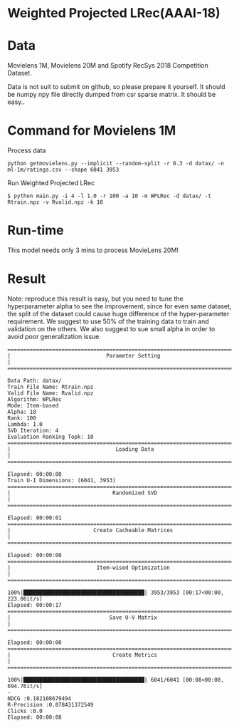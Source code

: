 Weighted Projected LRec(AAAI-18)
================================

# Data
Movielens 1M,
Movielens 20M and
Spotify RecSys 2018 Competition Dataset.

Data is not suit to submit on github, so please prepare it yourself. It should be numpy npy file directly 
dumped from csr sparse matrix. It should be easy.. 

# Command for Movielens 1M
Process data
```
python getmovielens.py --implicit --random-split -r 0.3 -d datax/ -n ml-1m/ratings.csv --shape 6041 3953
```

Run Weighted Projected LRec
```
$ python main.py -i 4 -l 1.0 -r 100 -a 10 -m WPLRec -d datax/ -t Rtrain.npz -v Rvalid.npz -k 10
```

# Run-time
This model needs only 3 mins to process MovieLens 20M!

# Result
Note: reproduce this result is easy, but you need to tune the hyperparameter alpha to
see the improvement, since for even same dataset, the split of the dataset could cause
huge difference of the hyper-parameter requirement. We suggest to use 50% of the training
data to train and validation on the others. We also suggest to sue small alpha in order
to avoid poor generalization issue.
 
```
================================================================================
|                              Parameter Setting                               |
================================================================================

Data Path: datax/
Train File Name: Rtrain.npz
Valid File Name: Rvalid.npz
Algorithm: WPLRec
Mode: Item-based
Alpha: 10
Rank: 100
Lambda: 1.0
SVD Iteration: 4
Evaluation Ranking Topk: 10
================================================================================
|                                 Loading Data                                 |
================================================================================

Elapsed: 00:00:00
Train U-I Dimensions: (6041, 3953)
================================================================================
|                                Randomized SVD                                |
================================================================================

Elapsed: 00:00:01
================================================================================
|                          Create Cacheable Matrices                           |
================================================================================

Elapsed: 00:00:00
================================================================================
|                           Item-wised Optimization                            |
================================================================================

100%|██████████████████████████████████████| 3953/3953 [00:17<00:00, 223.06it/s]
Elapsed: 00:00:17
================================================================================
|                               Save U-V Matrix                                |
================================================================================

Elapsed: 00:00:00
================================================================================
|                                Create Metrics                                |
================================================================================

100%|██████████████████████████████████████| 6041/6041 [00:08<00:00, 694.76it/s]
-
NDCG :0.182108679494
R-Precision :0.078431372549
Clicks :0.0
Elapsed: 00:00:08

```